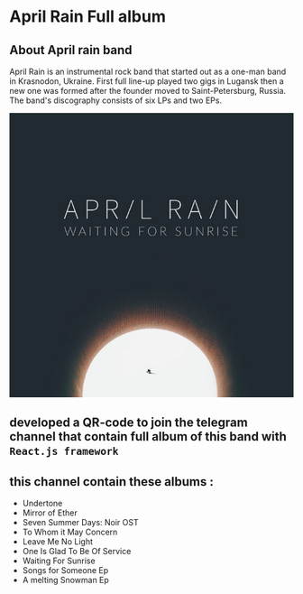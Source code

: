 # April Rain Full album

## About April rain band
April Rain is an instrumental rock band that started out as a one-man band in Krasnodon, Ukraine. First full line-up played two gigs in Lugansk then a new one was formed after the founder moved to Saint-Petersburg, Russia. The band's discography consists of six LPs and two EPs.

![Alt text](./src/assets/img/a3928046637_16.jpg "a title")
## developed a QR-code to join the telegram channel that contain full album of this band with ``React.js framework``


## this channel contain these albums :
- Undertone
- Mirror of Ether
- Seven Summer Days: Noir OST
- To Whom it May Concern
- Leave Me No Light
- One Is Glad To Be Of Service
- Waiting For Sunrise
- Songs for Someone Ep
- A melting Snowman Ep
